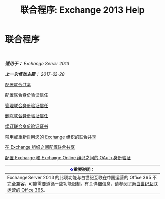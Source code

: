 ﻿---
title: '联合程序: Exchange 2013 Help'
TOCTitle: 联合程序
ms:assetid: 124d7253-095c-428e-b8f7-f43a9a2d0150
ms:mtpsurl: https://technet.microsoft.com/zh-cn/library/JJ676768(v=EXCHG.150)
ms:contentKeyID: 50490046
ms.date: 05/21/2018
mtps_version: v=EXCHG.150
ms.translationtype: MT
---

# 联合程序

 

_**适用于：** Exchange Server 2013_

_**上一次修改主题：** 2017-02-28_

[配置联合共享](configure-federated-sharing-exchange-2013-help.md)

[配置联合身份验证信任](configure-a-federation-trust-exchange-2013-help.md)

[管理联合身份验证信任](manage-a-federation-trust-exchange-2013-help.md)

[删除联合身份验证信任](remove-a-federation-trust-exchange-2013-help.md)

[续订联合身份验证证书](renew-the-federation-certificate-exchange-2013-help.md)

[禁用或重新启用您的 Exchange 组织的联合共享](disable-or-re-enable-federated-sharing-for-your-exchange-organization-exchange-2013-help.md)

[在 Exchange 组织之间配置联合共享](configuring-federated-sharing-between-exchange-organizations-exchange-2013-help.md)

[配置 Exchange 和 Exchange Online 组织之间的 OAuth 身份验证](configure-oauth-authentication-between-exchange-and-exchange-online-organizations-exchange-2013-help.md)

<table>
<thead>
<tr class="header">
<th><img src="images/Bb124558.important(EXCHG.150).gif" title="重要说明" alt="重要说明" />重要说明：</th>
</tr>
</thead>
<tbody>
<tr class="odd">
<td>Exchange Server 2013 的此项功能与由世纪互联在中国运营的 Office 365 不完全兼容，可能需要遵循一些功能限制。有关详细信息，请参阅<a href="https://go.microsoft.com/fwlink/?linkid=313640">了解由世纪互联运营的 Office 365</a>。</td>
</tr>
</tbody>
</table>

